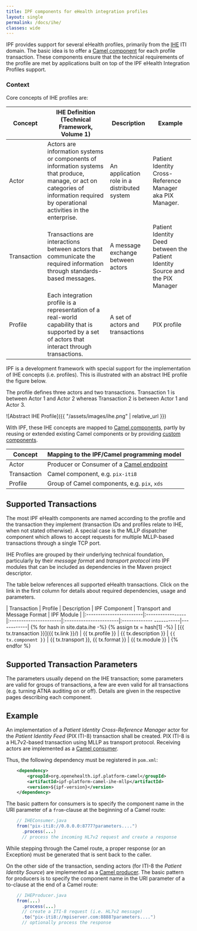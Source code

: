 ```yaml
---
title: IPF components for eHealth integration profiles
layout: single
permalink: /docs/ihe/
classes: wide
---
```



IPF provides support for several eHealth profiles, primarily from the [IHE][] ITI domain.
The basic idea is to offer a [Camel component](https://camel.apache.org/components.html) for each profile transaction.
These components ensure that the technical requirements of the profile are met by applications built on top of the
IPF eHealth Integration Profiles support.

### Context

Core concepts of IHE profiles are:

| Concept          | IHE Definition (Technical Framework, Volume 1) | Description  | Example |
|------------------|------------------------------------------------|--------------|--------|
| Actor            | Actors are information systems or components of information systems that produce, manage, or act on categories of information required by operational activities in the enterprise. | An application role in a distributed system | Patient Identity Cross-Reference Manager aka PIX Manager. |
| Transaction      | Transactions are interactions between actors that communicate the required information through standards-based messages. 	                                                         | A message exchange between actors           | Patient Identity Deed between the Patient Identity Source and the PIX Manager |
| Profile          | Each integration profile is a representation of a real-world capability that is supported by a set of actors that interact through transactions.                                    | A set of actors and transactions            | PIX profile |

IPF is a development framework with special support for the implementation of IHE concepts (i.e. profiles).
This is illustrated with an abstract IHE profile the figure below.

The profile defines three actors and two transactions. Transaction 1 is between Actor 1 and Actor 2 whereas Transaction 2 
is between Actor 1 and Actor 3.

![Abstract IHE Profile]({{ "/assets/images/ihe.png" | relative_url }})

With IPF, these IHE concepts are mapped to [Camel components](https://camel.apache.org/component.html), partly by reusing
or extended existing Camel components or by providing [custom components](https://camel.apache.org/writing-components.html).

| Concept          | Mapping to the IPF/Camel programming model |
|------------------|----------------------------------------------------------------------|
| Actor            | Producer or Consumer of a [Camel endpoint](https://camel.apache.org/endpoint.html) |
| Transaction      | Camel component, e.g. `pix-iti8` |
| Profile          | Group of Camel components, e.g. `pix`, `xds` |

## Supported Transactions

The most IPF eHealth components are named according to the profile and the transaction they implement
(transaction IDs and profiles relate to IHE, when not stated otherwise).
A special case is the MLLP dispatcher component which allows to accept requests for multiple MLLP-based transactions through a single TCP port.

IHE Profiles are grouped by their underlying technical foundation, particularly by their *message format* and
*transport protocol* into IPF modules that can be included as dependencies in the Maven project descriptor.

The table below references all supported eHealth transactions. Click on the link in the first column for details about
required dependencies, usage and parameters.

| Transaction             | Profile          | Description           | IPF Component          | Transport and Message Format  | IPF Module |
|:------------------------|:-----------------|:----------------------|:-----------------------|:-------------      -----------|------------|
{% for hash in site.data.ihe -%}
  {% assign tx = hash[1] -%}
| [{{ tx.transaction }}]({{ tx.link }}/)  | {{ tx.profile }} | {{ tx.description }}  | `{{ tx.component }}`   | {{ tx.transport }}, {{ tx.format }} | {{ tx.module }} |
{% endfor %}


## Supported Transaction Parameters

The parameters usually depend on the IHE transaction; some parameters are valid for groups of transactions,
a few are even valid for all transactions (e.g. turning ATNA auditing on or off). Details are given in the respective pages
describing each component.

## Example

An implementation of a *Patient Identity Cross-Reference Manager* actor for the *Patient Identity Feed* (PIX ITI-8) transaction
shall be created. PIX ITI-8 is a HL7v2-based transaction using MLLP as transport protocol.
Receiving actors are implemented as a [Camel consumer](https://camel.apache.org/maven/current/camel-core/apidocs/org/apache/camel/Consumer.html).

Thus, the following dependency must be registered in `pom.xml`:

```xml
    <dependency>
        <groupId>org.openehealth.ipf.platform-camel</groupId>
        <artifactId>ipf-platform-camel-ihe-mllp</artifactId>
        <version>${ipf-version}</version>
    </dependency>
```

The basic pattern for consumers is to specify the component name in the URI parameter of a `from`-clause at the beginning of a Camel route:

```java
    // IHEConsumer.java
    from("pix-iti8://0.0.0.0:8777?parameters....")
      .process(...)
      // process the incoming HL7v2 request and create a response
```

While stepping through the Camel route, a proper response (or an Exception) must be generated that is sent back to the caller.

On the other side of the transaction, sending actors (for ITI-8 the *Patient Identity Source*) are implemented as a
[Camel producer](https://camel.apache.org/maven/current/camel-core/apidocs/org/apache/camel/Producer.html).
The basic pattern for producers is to specify the component name in the URI parameter of a to-clause at the end of a Camel route:

```java
    // IHEProducer.java
    from(...)
      .process(...)
      // create a ITI-8 request (i.e. HL7v2 message)
      .to("pix-iti8://mpiserver.com:8888?parameters....")
      // optionally process the response
```

[IHE]: https://www.ihe.net